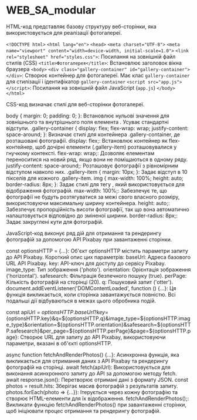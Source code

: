 # WEB_SA_modular
HTML-код представляє базову структуру веб-сторінки, яка використовується для реалізації фотогалереї.

`<!DOCTYPE html>`
`<html lang="en">`
`<head>`
`<meta charset="UTF-8">`
`<meta name="viewport" content="width=device-width, initial-scale=1.0">`
`<link rel="stylesheet" href="styles.css">`: Посилання на зовнішній файл стилів (CSS)
`<title>Фотогалерея</title>`: Встановлює заголовок вікна браузера
`<body>`
`<div class="gallery-container" id="gallery-container"></div>`: Створює контейнер для фотогалереї. Має клас `gallery-container` для стилізації і ідентифікатор `gallery-container`
`<script src="app.js"></script>`: Посилання на зовнішній файл JavaScript (`app.js`)
`</body>`
`</html>`

CSS-код визначає стилі для веб-сторінки фотогалереї. 

body { margin: 0; padding: 0; }: Встановлює нульові значення для зовнішнього та внутрішнього поля елемента <body>. Усуває стандартні відступи.
.gallery-container { display: flex; flex-wrap: wrap; justify-content: space-around; }: Визначає стилі для контейнера .gallery-container, де розташовані фотографії.
display: flex;: Встановлює контейнер як flex-контейнер, щоб дочірні елементи (.gallery-item) розташовувалися у гнучкому контексті.
flex-wrap: wrap;: Дозволяє елементам переноситися на новий ряд, якщо вони не поміщаються в одному ряду.
justify-content: space-around;: Розташовує фотографії з рівномірним відступом навколо них.
.gallery-item { margin: 10px; }: Задає відступ в 10 пікселів для кожного .gallery-item.
img { max-width: 100%; height: auto; border-radius: 8px; }: Задає стилі для тегу <img>, який використовується для відображення фотографій.
max-width: 100%;: Забезпечує те, що фотографії не будуть розтягуватися за межі свого власного розміру, використовуючи максимальну ширину контейнера.
height: auto;: Забезпечує пропорційність висоти фотографії, так що вона автоматично налаштовується відповідно до зміненої ширини.
border-radius: 8px;: Задає закруглені кути для фотографій.

JavaScript-код виконує ряд дій для отримання та рендерингу фотографій за допомогою API Pixabay при завантаженні сторінки. 

const optionsHTTP = {...}: Об'єкт optionsHTTP містить параметри запиту до API Pixabay. Короткий опис цих параметрів:
baseUrl: Адреса базового URL API Pixabay.
key: API-ключ для доступу до сервісу Pixabay. 
image_type: Тип зображення ('photo').
orientation: Орієнтація зображення ('horizontal').
safesearch: Фільтрація безпечного пошуку (true).
perPage: Кількість фотографій на сторінці (20).
q: Пошуковий запит ('otter').
document.addEventListener('DOMContentLoaded', function () {...}: Ця функція викликається, коли сторінка завантажується повністю. Всі подальші дії відбуваються в межах цього обробника подій.

const apiUrl = ${optionsHTTP.baseUrl}?key=${optionsHTTP.key}&q=${optionsHTTP.q}&image_type=${optionsHTTP.image_type}&orientation=${optionsHTTP.orientation}&safesearch=${optionsHTTP.safesearch}&per_page=${optionsHTTP.perPage}&page=${optionsHTTP.page}: Створює URL для запиту до API Pixabay, використовуючи параметри, вказані в об'єкті optionsHTTP. 

async function fetchAndRenderPhotos() {...}: Асинхронна функція, яка викликається для отримання даних з API Pixabay та рендерингу фотографій на сторінці.
await fetch(apiUrl): Використовується для виконання асинхронного запиту до API за допомогою методу fetch.
await response.json(): Перетворює отримані дані з формату JSON.
const photos = result.hits: Зберігає масив фотографій з результатів запиту.
photos.forEach(photo => {...}): Ітерується через кожну фотографію та створює HTML-елементи для їх відображення.
fetchAndRenderPhotos();: Викликати функцію fetchAndRenderPhotos() при завантаженні сторінки, щоб ініціювати процес отримання та рендерингу фотографій.
